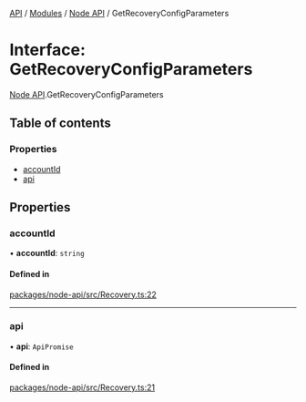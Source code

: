 [API](../API.md) / [Modules](../modules.md) / [Node API](../modules/Node_API.md) / GetRecoveryConfigParameters

# Interface: GetRecoveryConfigParameters

[Node API](../modules/Node_API.md).GetRecoveryConfigParameters

## Table of contents

### Properties

- [accountId](Node_API.GetRecoveryConfigParameters.md#accountid)
- [api](Node_API.GetRecoveryConfigParameters.md#api)

## Properties

### accountId

• **accountId**: `string`

#### Defined in

[packages/node-api/src/Recovery.ts:22](https://github.com/logion-network/logion-api/blob/main/packages/node-api/src/Recovery.ts#L22)

___

### api

• **api**: `ApiPromise`

#### Defined in

[packages/node-api/src/Recovery.ts:21](https://github.com/logion-network/logion-api/blob/main/packages/node-api/src/Recovery.ts#L21)
